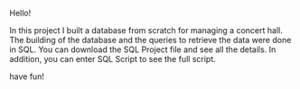 Hello!

In this project I built a database from scratch for managing a concert hall.
The building of the database and the queries to retrieve the data were done in SQL.
You can download the SQL Project file and see all the details.
In addition, you can enter SQL Script to see the full script.

have fun!
